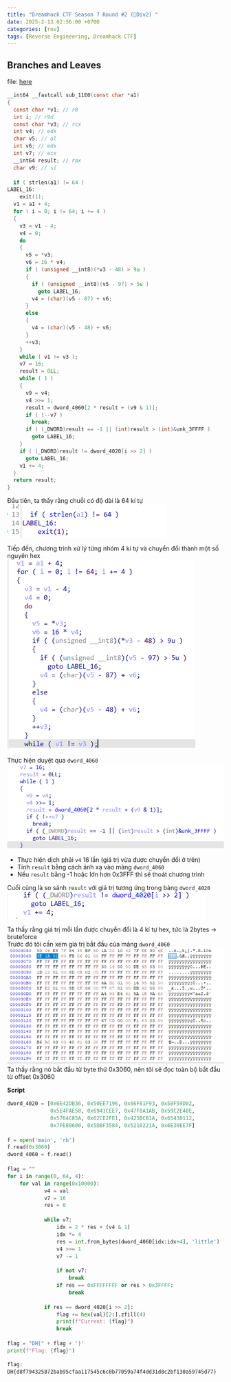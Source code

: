 ```yaml
---
title: "Dreamhack CTF Season 7 Round #2 (🌱Div2) "
date: 2025-2-13 02:56:00 +0700
categories: [rev]
tags: [Reverse Engineering, Dreamhack CTF]
---
```


## Branches and Leaves 
file: [here](/assets/Dreamhack%20CTF%20Season%207%20Round%20%232/Branches%20and%20Leaves.zip)

```c
__int64 __fastcall sub_11E0(const char *a1)
{
  const char *v1; // r8
  int i; // r9d
  const char *v3; // rcx
  int v4; // edx
  char v5; // al
  int v6; // edx
  int v7; // ecx
  __int64 result; // rax
  char v9; // si

  if ( strlen(a1) != 64 )
LABEL_16:
    exit(1);
  v1 = a1 + 4;
  for ( i = 0; i != 64; i += 4 )
  {
    v3 = v1 - 4;
    v4 = 0;
    do
    {
      v5 = *v3;
      v6 = 16 * v4;
      if ( (unsigned __int8)(*v3 - 48) > 9u )
      {
        if ( (unsigned __int8)(v5 - 97) > 5u )
          goto LABEL_16;
        v4 = (char)(v5 - 87) + v6;
      }
      else
      {
        v4 = (char)(v5 - 48) + v6;
      }
      ++v3;
    }
    while ( v1 != v3 );
    v7 = 16;
    result = 0LL;
    while ( 1 )
    {
      v9 = v4;
      v4 >>= 1;
      result = dword_4060[2 * result + (v9 & 1)];
      if ( !--v7 )
        break;
      if ( (_DWORD)result == -1 || (int)result > (int)&unk_3FFFF )
        goto LABEL_16;
    }
    if ( (_DWORD)result != dword_4020[i >> 2] )
      goto LABEL_16;
    v1 += 4;
  }
  return result;
}
```


Đầu tiên, ta thấy rằng chuỗi có độ dài là 64 kí tự                    
![alt text](/assets/Dreamhack%20CTF%20Season%207%20Round%20%232/image.png)        

Tiếp đến, chương trình xử lý từng nhóm 4 kí tự và chuyển đổi thành một số nguyên hex            
![alt text](/assets/Dreamhack%20CTF%20Season%207%20Round%20%232/image-1.png)      

Thực hiện duyệt qua `dword_4060`          
![alt text](/assets/Dreamhack%20CTF%20Season%207%20Round%20%232/image-2.png)        

* Thực hiện dịch phải `v4` 16 lần (giá trị vừa được chuyển đổi ở trên)      
* Tính `result` bằng cách ánh xạ vào mảng `dword_4060`      
* Nếu `result` bằng -1 hoặc lớn hơn 0x3FFF thì sẽ thoát chương trình    

Cuối cùng là so sánh `result` với giá trị tương ứng trong bảng `dword_4020`     
![alt text](/assets/Dreamhack%20CTF%20Season%207%20Round%20%232/image-3.png)      

Ta thấy rằng giá trị mỗi lần được chuyển đổi là 4 kí tự hex, tức là 2bytes -> bruteforce                
Trước đó tôi cần xem giá trị bắt đầu của mảng `dword_4060`      
![alt text](/assets/Dreamhack%20CTF%20Season%207%20Round%20%232/image-4.png)      
Ta thấy rằng nó bắt đầu từ byte thứ 0x3060, nên tôi sẽ đọc toàn bộ bắt đầu từ offset 0x3060       

**Script**      
```python
dword_4020 = [0x6E42DB36, 0x50EE7196, 0x66F61F93, 0x58F59D02, 
              0x5E4FAE58, 0x6941CEE7, 0x47F8A1AB, 0x59C2E48E, 
              0x5764C85A, 0x62CE2FE1, 0x425BCB1A, 0x65430112, 
              0x7FE80600, 0x5DBF3584, 0x5210221A, 0x6E30EE7F]

f = open('main', 'rb')
f.read(0x3060)
dword_4060 = f.read()

flag = ""
for i in range(0, 64, 4):
    for val in range(0x10000):
            v4 = val
            v7 = 16
            res = 0

            while v7:
                idx = 2 * res + (v4 & 1)
                idx *= 4
                res = int.from_bytes(dword_4060[idx:idx+4], 'little')
                v4 >>= 1
                v7 -= 1

                if not v7:
                    break
                if res == 0xFFFFFFFF or res > 0x3FFFF:
                    break
            
            if res == dword_4020[i >> 2]:
                flag += hex(val)[2:].zfill(4)
                print(f"Current: {flag}")
                break
    
flag = "DH{" + flag + '}'
print(f"Flag: {flag}")
```
`flag: DH{d8f794325872bab95cfaa117545c6c0b77059a74f4dd31d8c2bf130a59745d77}`